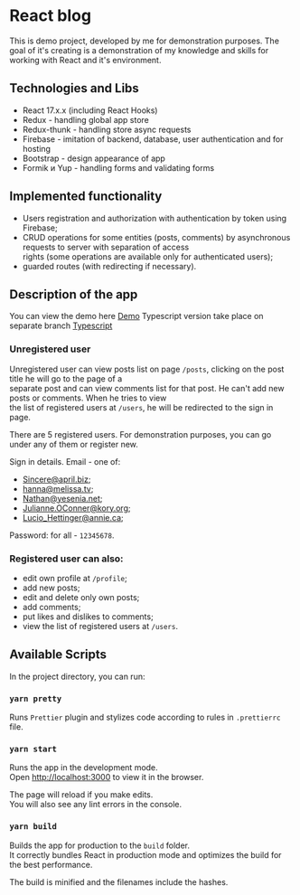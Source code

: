 # React blog

This is demo project, developed by me for demonstration purposes.
The goal of it's creating is a demonstration of my knowledge and skills for working with React and it's environment.

## Technologies and Libs

- React 17.x.x (including React Hooks)
- Redux - handling global app store
- Redux-thunk - handling store async requests
- Firebase -  imitation of backend, database, user authentication and for hosting
- Bootstrap - design appearance of app
- Formik и Yup - handling forms and validating forms


## Implemented functionality

- Users registration and authorization with authentication by token using Firebase;
- CRUD operations for some entities (posts, comments) by asynchronous requests to server with separation of access <br>
rights (some operations are available only for authenticated users);
- guarded routes (with redirecting if necessary).


## Description of the app
You can view the demo here [Demo](https://reactblog-d7743.firebaseapp.com)
Typescript version take place on separate branch [Typescript](https://github.com/WizardGoodwin/react-blog/tree/typescript)

### Unregistered user

Unregistered user can view posts list on page `/posts`, clicking on the post title he will go to the page of a <br>
separate post and can view comments list for that post. He can't add new posts or comments. When he tries to view <br> 
the list of registered users at `/users`, he will be redirected to the sign in page.

There are 5 registered users. For demonstration purposes, you can go under any of them or register new.

Sign in details. Email - one of:

- Sincere@april.biz;
- hanna@melissa.tv;
- Nathan@yesenia.net;
- Julianne.OConner@kory.org;
- Lucio_Hettinger@annie.ca;

Password: for all - `12345678`.

### Registered user can also:

- edit own profile at `/profile`;
- add new posts;
- edit and delete only own posts;
- add comments;
- put likes and dislikes to comments;
- view the list of registered users at `/users`. 


## Available Scripts

In the project directory, you can run:

### `yarn pretty`

Runs `Prettier` plugin and stylizes code according to rules in `.prettierrc` file.

### `yarn start`

Runs the app in the development mode.<br>
Open [http://localhost:3000](http://localhost:3000) to view it in the browser.

The page will reload if you make edits.<br>
You will also see any lint errors in the console.

### `yarn build`

Builds the app for production to the `build` folder.<br>
It correctly bundles React in production mode and optimizes the build for the best performance.

The build is minified and the filenames include the hashes.<br>

